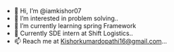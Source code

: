 - 👋 Hi, I’m @iamkishor07
- 👀 I’m interested in problem solving..
- 🌱 I’m currently learning spring Framework
- 💞️ Currently SDE intern at Shift Logistics..
- 📫 Reach me at Kishorkumardopathi16@gmail.com...

<!---
iamkishor07/Kishor kumar is a ✨ special ✨ repository because its `README.md` (this file) appears on your GitHub profile.
You can click the Preview link to take a look at your changes.
--->
